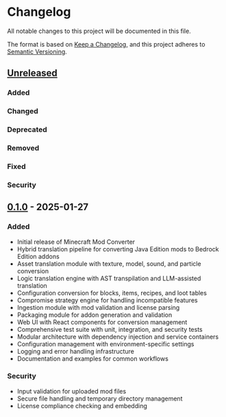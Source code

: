 # Changelog

All notable changes to this project will be documented in this file.

The format is based on [Keep a Changelog](https://keepachangelog.com/en/1.0.0/),
and this project adheres to [Semantic Versioning](https://semver.org/spec/v2.0.0.html).

## [Unreleased]

### Added

### Changed

### Deprecated

### Removed

### Fixed

### Security

## [0.1.0] - 2025-01-27

### Added
- Initial release of Minecraft Mod Converter
- Hybrid translation pipeline for converting Java Edition mods to Bedrock Edition addons
- Asset translation module with texture, model, sound, and particle conversion
- Logic translation engine with AST transpilation and LLM-assisted translation
- Configuration conversion for blocks, items, recipes, and loot tables
- Compromise strategy engine for handling incompatible features
- Ingestion module with mod validation and license parsing
- Packaging module for addon generation and validation
- Web UI with React components for conversion management
- Comprehensive test suite with unit, integration, and security tests
- Modular architecture with dependency injection and service containers
- Configuration management with environment-specific settings
- Logging and error handling infrastructure
- Documentation and examples for common workflows

### Security
- Input validation for uploaded mod files
- Secure file handling and temporary directory management
- License compliance checking and embedding

[Unreleased]: https://github.com/your-org/minecraft-mod-converter/compare/v0.1.0...HEAD
[0.1.0]: https://github.com/your-org/minecraft-mod-converter/releases/tag/v0.1.0